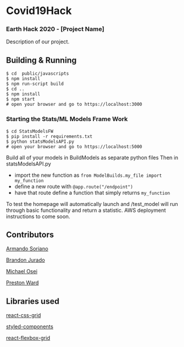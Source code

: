 # Covid19Hack

### Earth Hack 2020 - [Project Name]

Description of our project.

## Building & Running

```
$ cd  public/javascripts
$ npm install
$ npm run-script build
$ cd ..
$ npm install
$ npm start
# open your browser and go to https://localhost:3000
```

### Starting the Stats/ML Models Frame Work

```
$ cd StatsModelsFW
$ pip install -r requirements.txt
$ python statsModelsAPI.py
# open your browser and go to https://localhost:5000
```
Build all of your models in BuildModels as separate python files
Then in statsModelsAPI.py
- import the new function as `from ModelBuilds.my_file import my_function`
- define a new route with `@app.route("/endpoint")`  
- have that route define a function that simply returns `my_function`

To test the homepage will automatically launch and /test_model will run through basic functionality and return a statistic.
AWS deployment instructions to come soon.

## Contributors

[Armando Soriano](https://github.com/ArmSoriano)

[Brandon Jurado](https://github.com/brandonjurado)

[Michael Osei](https://github.com/mike168m)

[Preston Ward](https://github.com/psward)

## Libraries used

[react-css-grid](https://github.com/jxnblk/react-css-grid)

[styled-components](https://styled-components.com/)

[react-flexbox-grid](https://roylee0704.github.io/react-flexbox-grid/)